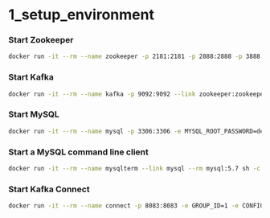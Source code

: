 # 1_setup_environment

### Start Zookeeper

```sh
docker run -it --rm --name zookeeper -p 2181:2181 -p 2888:2888 -p 3888:3888 debezium/zookeeper:1.2
```

### Start Kafka

```sh
docker run -it --rm --name kafka -p 9092:9092 --link zookeeper:zookeeper debezium/kafka:1.2
```

### Start MySQL

```sh
docker run -it --rm --name mysql -p 3306:3306 -e MYSQL_ROOT_PASSWORD=debezium -e MYSQL_USER=mysqluser -e MYSQL_PASSWORD=mysqlpw debezium/example-mysql:1.2
```

### Start a MySQL command line client

```sh
docker run -it --rm --name mysqlterm --link mysql --rm mysql:5.7 sh -c 'exec mysql -h"$MYSQL_PORT_3306_TCP_ADDR" -P"$MYSQL_PORT_3306_TCP_PORT" -uroot -p"$MYSQL_ENV_MYSQL_ROOT_PASSWORD"'
```

### Start Kafka Connect

```sh
docker run -it --rm --name connect -p 8083:8083 -e GROUP_ID=1 -e CONFIG_STORAGE_TOPIC=my_connect_configs -e OFFSET_STORAGE_TOPIC=my_connect_offsets -e STATUS_STORAGE_TOPIC=my_connect_statuses --link zookeeper:zookeeper --link kafka:kafka --link mysql:mysql debezium/connect:1.2
```
